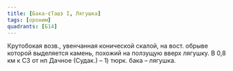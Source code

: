 ```yaml
---
title: [Бака-❮Таш❯ I, Лягушка]
tags: [ороним]
quadrants: [Б14]
---
```


Крутобокая возв., увенчанная конической скалой, на вост. обрыве которой
выделяется камень, похожий на ползущую вверх лягушку. В 0,8 км к СЗ от нп Дачное
(Судак.) – 1) тюрк. бака – лягушка.
